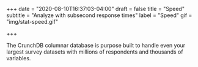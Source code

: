 +++
date = "2020-08-10T16:37:03-04:00"
draft = false
title = "Speed"
subtitle = "Analyze with subsecond response times"
label = "Speed"
gif = "img/stat-speed.gif"

+++

The CrunchDB columnar database is purpose built to handle even your largest survey datasets with millions of respondents and thousands of variables.

